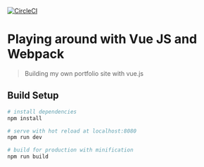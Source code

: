 [![CircleCI](https://circleci.com/gh/joelataylor/joelataylor.com/tree/master.svg?style=shield)](https://circleci.com/gh/joelataylor/joelataylor.com/tree/master)

# Playing around with Vue JS and Webpack

> Building my own portfolio site with vue.js

## Build Setup

``` bash
# install dependencies
npm install

# serve with hot reload at localhost:8080
npm run dev

# build for production with minification
npm run build
```
